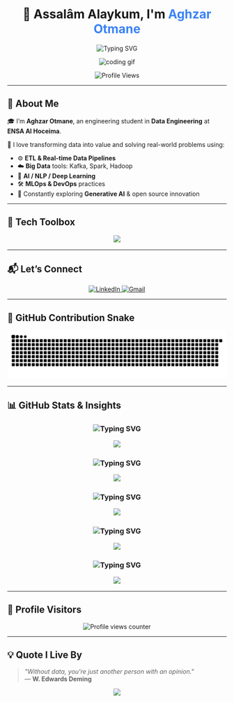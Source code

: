 <!-- BANNER + NOM -->
<h1 align="center">👋 Assalâm Alaykum, I'm <span style="color:#3B82F6;">Aghzar Otmane</span></h1>

<p align="center">
  <img src="https://readme-typing-svg.demolab.com?font=Fira+Code&pause=1000&color=3B82F6&center=true&vCenter=true&multiline=true&width=600&height=70&lines=Aspiring+Data+Engineer;Big+Data+%7C+ML+%7C+DL+%7C+NLP+Enthusiast" alt="Typing SVG" />
</p>

<div align="center">
  <img src="https://media.giphy.com/media/dWesBcTLavkZuG35MI/giphy.gif" width="600" height="300" alt="coding gif"/>
</div>

<p align="center">
  <img src="https://komarev.com/ghpvc/?username=otmane-data&style=flat-square&color=blue" alt="Profile Views" />
</p>

---

## 🧠 About Me

🎓 I’m **Aghzar Otmane**, an engineering student in **Data Engineering** at **ENSA Al Hoceima**.

🚀 I love transforming data into value and solving real-world problems using:
- ⚙️ **ETL & Real-time Data Pipelines**
- ☁️ **Big Data** tools: Kafka, Spark, Hadoop  
- 🤖 **AI / NLP / Deep Learning**
- 🛠️ **MLOps & DevOps** practices
- 🧪 Constantly exploring **Generative AI** & open source innovation

---

## 🧰 Tech Toolbox

<p align="center">
  <img src="https://skillicons.dev/icons?i=java,c,python,bash,mysql,postgres,flask,fastapi,grafana,prometheus,spring,tensorflow,numpy,pandas,oracle,mongodb,apachekafka,docker,kubernetes,git,github,linux" />
</p>

---

## 📬 Let’s Connect

<p align="center">
  <a href="https://www.linkedin.com/in/otmane-aghzar/" target="_blank">
    <img src="https://img.shields.io/badge/-LinkedIn-blue?style=for-the-badge&logo=linkedin" alt="LinkedIn">
  </a>
  <a href="mailto:aghzarotmane2002@gmail.com" target="_blank">
    <img src="https://img.shields.io/badge/-Gmail-D14836?style=for-the-badge&logo=gmail&logoColor=white" alt="Gmail">
  </a>
</p>

---

## 🐍 GitHub Contribution Snake

<p align="center">
  <img src="https://raw.githubusercontent.com/otmane-data/otmane-data/output/snake.svg" alt="snake animation"/>
</p>

---

## 📊 GitHub Stats & Insights

<!-- GitHub Stats Title -->
<h3 align="center">
  <img src="https://readme-typing-svg.demolab.com?font=Fira+Code&size=20&duration=2000&pause=800&color=F9826C&center=true&vCenter=true&width=400&lines=📈+Overall+GitHub+Stats" alt="Typing SVG">
</h3>

<p align="center">
  <img src="https://github-readme-stats.vercel.app/api?username=otmane-data&show_icons=true&count_private=true&theme=radical&hide_border=true&bg_color=0D1117&title_color=F9826C&icon_color=F9826C" width="70%" />
</p>

<!-- Top Languages Title -->
<h3 align="center">
  <img src="https://readme-typing-svg.demolab.com?font=Fira+Code&size=20&duration=2000&pause=800&color=00FFFF&center=true&vCenter=true&width=400&lines=🧑‍💻+Top+Languages+Used" alt="Typing SVG">
</h3>

<p align="center">
  <img src="https://github-readme-stats.vercel.app/api/top-langs/?username=otmane-data&layout=compact&theme=radical&hide_border=true&bg_color=0D1117&title_color=F9826C" width="60%" />
</p>

<!-- GitHub Streak -->
<h3 align="center">
  <img src="https://readme-typing-svg.demolab.com?font=Fira+Code&size=20&duration=2000&pause=800&color=FFA500&center=true&vCenter=true&width=400&lines=🔥+GitHub+Streaks" alt="Typing SVG">
</h3>

<p align="center">
  <img src="https://streak-stats.demolab.com?user=otmane-data&theme=radical&hide_border=true&date_format=M%20j%5B%2C%20Y%5D" width="80%" />
</p>

<!-- Trophy Collection -->
<h3 align="center">
  <img src="https://readme-typing-svg.demolab.com?font=Fira+Code&size=20&duration=2000&pause=800&color=FFD700&center=true&vCenter=true&width=400&lines=🏆+GitHub+Trophies" alt="Typing SVG">
</h3>

<p align="center">
  <img src="https://github-profile-trophy.vercel.app/?username=otmane-data&theme=onedark&margin-w=10&margin-h=15&column=6&no-frame=true" width="100%" />
</p>

<!-- Activity Graph -->
<h3 align="center">
  <img src="https://readme-typing-svg.demolab.com?font=Fira+Code&size=20&duration=2000&pause=800&color=66FF66&center=true&vCenter=true&width=400&lines=📊+Activity+Graph" alt="Typing SVG">
</h3>

<p align="center">
  <img src="https://github-readme-activity-graph.vercel.app/graph?username=otmane-data&theme=react-dark&bg_color=0D1117&hide_border=true&color=F9826C&line=F9826C&point=FFFFFF&area=true" width="100%" />
</p>

---

## 🔎 Profile Visitors

<p align="center">
  <img src="https://profile-counter.glitch.me/otmane-data/count.svg?" alt="Profile views counter"/>
</p>

---

## 💡 Quote I Live By

> *"Without data, you're just another person with an opinion."*  
> — **W. Edwards Deming**

<p align="center">
  <img src="https://media.giphy.com/media/f3iwJFOVOwuy7K6FFw/giphy.gif" height="180" />
</p>
